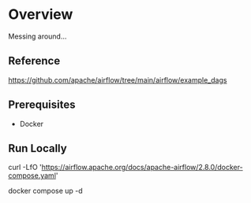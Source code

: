 # Overview
Messing around...

## Reference
https://github.com/apache/airflow/tree/main/airflow/example_dags

## Prerequisites
- Docker

## Run Locally
curl -LfO 'https://airflow.apache.org/docs/apache-airflow/2.8.0/docker-compose.yaml'

docker compose up -d
